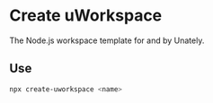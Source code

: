# Create uWorkspace

The Node.js workspace template for and by Unately.

## Use

```bash
npx create-uworkspace <name>
```
